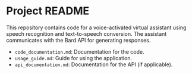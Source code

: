 # Project README

This repository contains code for a voice-activated virtual assistant using speech recognition and text-to-speech conversion. The assistant communicates with the Bard API for generating responses.

- `code_documentation.md`: Documentation for the code.
- `usage_guide.md`: Guide for using the application.
- `api_documentation.md`: Documentation for the API (if applicable).

